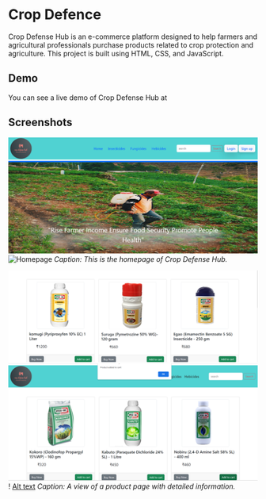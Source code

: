 # Crop Defence
Crop Defense Hub is an e-commerce platform designed to help farmers and agricultural professionals purchase products related to crop protection and agriculture. This project is built using HTML, CSS, and JavaScript.


## Demo

You can see a live demo of Crop Defense Hub at 

## Screenshots
![Alt text](ScreenShots/cd-1.png)
![Homepage](screenshots/cd-1)
*Caption: This is the homepage of Crop Defense Hub.*

![Alt text](ScreenShots/cd-2.png) 
![Alt text](ScreenShots/cd-3.png) !
[Alt text](ScreenShots/cd-4.png)
*Caption: A view of a product page with detailed information.*

